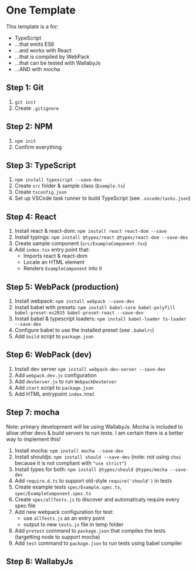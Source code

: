 # One Template

This template is a for:

* TypeScript
* ...that emits ES6
* ...and works with React
* ...that is compiled by WebPack
* ...that can be tested with WallabyJs
* ...AND with mocha

## Step 1: Git

1. `git init`
2. Create `.gitignore`

## Step 2: NPM

1. `npm init`
2. Confirm everything

## Step 3: TypeScript

1. `npm install typescript --save-dev`
2. Create `src` folder & sample class (`Example.ts`)
3. Create `tsconfig.json`
4. Set up VSCode task runner to build TypeScript (see `.vscode/tasks.json`)

## Step 4: React

1. Install react & react-dom: `npm install react react-dom --save`
2. Install typings: `npm install @types/react @types/react-dom --save-dev`
3. Create sample component (`src/ExampleComponent.tsx`)
4. Add `index.tsx` entry point that: 
   - Imports react & react-dom
   - Locate an HTML element
   - Renders `ExampleComponent` into it

## Step 5: WebPack (production)

1. Install webpack: `npm install webpack --save-dev`
2. Install babel with presets: `npm install babel-core babel-polyfill babel-preset-es2015 babel-preset-react --save-dev`
3. Install babel & typescript loaders: `npm install babel-loader ts-loader --save-dev`
4. Configure babel to use the installed preset (see `.babelrc`)
5. Add `build` script to `package.json`

## Step 6: WebPack (dev)

1. Install dev server `npm install webpack-dev-server --save-dev`
2. Add `webpack.dev.js` configuration
2. Add `devServer.js` to run `WebpackDevServer`
3. Add `start` script to `package.json`
4. Add HTML entrypoint `index.html`

## Step 7: mocha

Note: primary development will be using WallabyJs.  Mocha is included to allow
other devs & build servers to run tests.  I am certain there is a better way
to implement this!

1. Install mocha: `npm install mocha --save-dev`
2. Install shouldjs: `npm install should --save-dev` (note: not using `chai` because it is not compliant with `"use strict"`)
3. Install types for both: `npm install @types/should @types/mocha --save-dev`
4. Add `require.d.ts` to support old-style `require('should')` in tests
5. Create example tests `spec/Example.spec.ts`, `spec/ExampleComponent.spec.ts`
6. Create `spec/allTests.js` to discover and automaticaly require every spec file
7. Add new webpack configuration for test:
   - use `allTests.js` as an entry point
   - output to new `tests.js` file in temp folder
8. Add `pretest` command to `package.json` that compiles the tests (targetting node to support mocha)
9. Add `test` command to `package.json` to run tests using babel compiler

## Step 8: WallabyJs